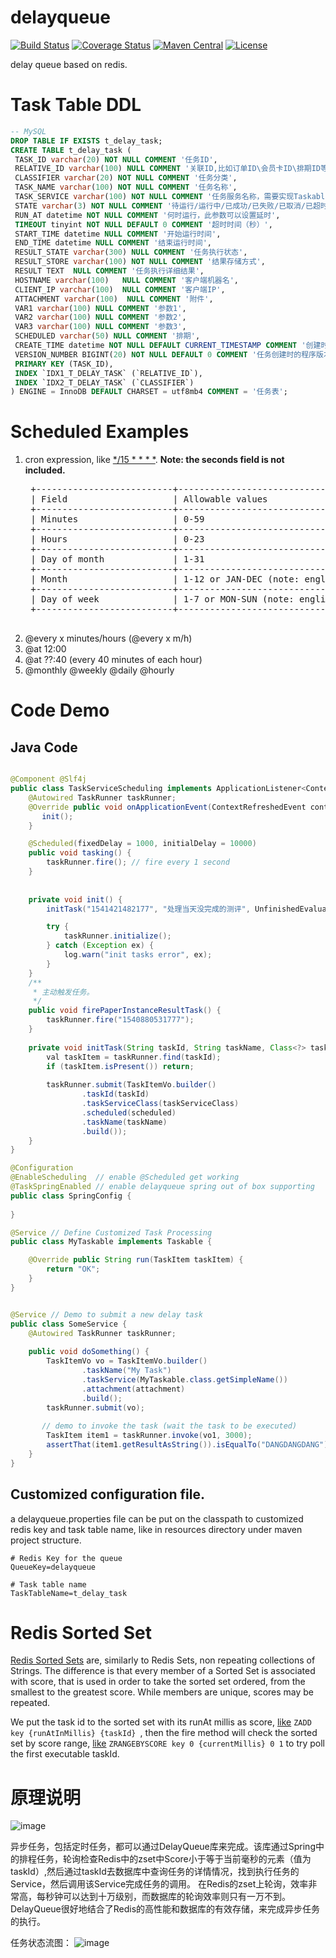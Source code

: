 # delayqueue

[![Build Status](https://travis-ci.org/bingoohuang/delayqueue.svg?branch=master)](https://travis-ci.org/bingoohuang/delayqueue)
[![Coverage Status](https://coveralls.io/repos/github/bingoohuang/delayqueue/badge.svg?branch=master)](https://coveralls.io/github/bingoohuang/delayqueue?branch=master)
[![Maven Central](https://maven-badges.herokuapp.com/maven-central/com.github.bingoohuang/delayqueue/badge.svg?style=flat-square)](https://maven-badges.herokuapp.com/maven-central/com.github.bingoohuang/delayqueue/)
[![License](http://img.shields.io/:license-apache-brightgreen.svg)](http://www.apache.org/licenses/LICENSE-2.0.html)

delay queue based on redis. 

# Task Table DDL

```sql
-- MySQL
DROP TABLE IF EXISTS t_delay_task;
CREATE TABLE t_delay_task (
 TASK_ID varchar(20) NOT NULL COMMENT '任务ID',
 RELATIVE_ID varchar(100) NULL COMMENT '关联ID,比如订单ID\会员卡ID\排期ID等',
 CLASSIFIER varchar(20) NOT NULL COMMENT '任务分类',
 TASK_NAME varchar(100) NOT NULL COMMENT '任务名称',
 TASK_SERVICE varchar(100) NOT NULL COMMENT '任务服务名称，需要实现Taskable接口',
 STATE varchar(3) NOT NULL COMMENT '待运行/运行中/已成功/已失败/已取消/已超时',
 RUN_AT datetime NOT NULL COMMENT '何时运行，此参数可以设置延时',
 TIMEOUT tinyint NOT NULL DEFAULT 0 COMMENT '超时时间（秒）',
 START_TIME datetime NULL COMMENT '开始运行时间',
 END_TIME datetime NULL COMMENT '结束运行时间',
 RESULT_STATE varchar(300) NULL COMMENT '任务执行状态',
 RESULT_STORE varchar(100) NOT NULL COMMENT '结果存储方式',
 RESULT TEXT  NULL COMMENT '任务执行详细结果',
 HOSTNAME varchar(100)   NULL COMMENT '客户端机器名',
 CLIENT_IP varchar(100)  NULL COMMENT '客户端IP',
 ATTACHMENT varchar(100)  NULL COMMENT '附件',
 VAR1 varchar(100) NULL COMMENT '参数1',
 VAR2 varchar(100) NULL COMMENT '参数2',
 VAR3 varchar(100) NULL COMMENT '参数3',
 SCHEDULED varchar(50) NULL COMMENT '排期',
 CREATE_TIME datetime NOT NULL DEFAULT CURRENT_TIMESTAMP COMMENT '创建时间',
 VERSION_NUMBER BIGINT(20) NOT NULL DEFAULT 0 COMMENT '任务创建时的程序版本号',
 PRIMARY KEY (TASK_ID),
 INDEX `IDX1_T_DELAY_TASK` (`RELATIVE_ID`),
 INDEX `IDX2_T_DELAY_TASK` (`CLASSIFIER`)
) ENGINE = InnoDB DEFAULT CHARSET = utf8mb4 COMMENT = '任务表';
```

# Scheduled Examples
1. cron expression, like [*/15 * * * *](https://crontab.guru/#*/15_*_*_*_*). **Note: the seconds field is not included.**
    <pre>
    +--------------------------+-----------------------------------------------+--------------------+
    | Field                    | Allowable values                              | Special Characters |
    +--------------------------+-----------------------------------------------+--------------------+
    | Minutes                  | 0-59                                          | , - * /            |
    +--------------------------+-----------------------------------------------+--------------------+
    | Hours                    | 0-23                                          | , - * /            |
    +--------------------------+-----------------------------------------------+--------------------+
    | Day of month             | 1-31                                          | , - * ? / L W      |
    +--------------------------+-----------------------------------------------+--------------------+
    | Month                    | 1-12 or JAN-DEC (note: english abbreviations) | , - * /            |
    +--------------------------+-----------------------------------------------+--------------------+
    | Day of week              | 1-7 or MON-SUN (note: english abbreviations)  | , - * ? / L #      |
    +--------------------------+-----------------------------------------------+--------------------+
    </pre>
2. @every x minutes/hours (@every x m/h)
3. @at 12:00
4. @at ??:40 (every 40 minutes of each hour)
5. @monthly @weekly @daily @hourly

# Code Demo

## Java Code
```java

@Component @Slf4j
public class TaskServiceScheduling implements ApplicationListener<ContextRefreshedEvent> {
    @Autowired TaskRunner taskRunner;
    @Override public void onApplicationEvent(ContextRefreshedEvent contextRefreshedEvent) {
       init();
    }

    @Scheduled(fixedDelay = 1000, initialDelay = 10000)
    public void tasking() {
        taskRunner.fire(); // fire every 1 second
    }
    
    
    private void init() {
        initTask("1541421482177", "处理当天没完成的测评", UnfinishedEvaluationDealTask.class, "@at 23:50");

        try {
            taskRunner.initialize();
        } catch (Exception ex) {
            log.warn("init tasks error", ex);
        }
    }
    /**
     * 主动触发任务。
     */
    public void firePaperInstanceResultTask() {
        taskRunner.fire("1540880531777");
    }
    
    private void initTask(String taskId, String taskName, Class<?> taskServiceClass, String scheduled) {
        val taskItem = taskRunner.find(taskId);
        if (taskItem.isPresent()) return;
    
        taskRunner.submit(TaskItemVo.builder()
                .taskId(taskId)
                .taskServiceClass(taskServiceClass)
                .scheduled(scheduled)
                .taskName(taskName)
                .build());
    }
}

@Configuration
@EnableScheduling  // enable @Scheduled get working
@TaskSpringEnabled // enable delayqueue spring out of box supporting
public class SpringConfig {
    
}

@Service // Define Customized Task Processing
public class MyTaskable implements Taskable {

    @Override public String run(TaskItem taskItem) {
        return "OK";
    }
}


@Service // Demo to submit a new delay task
public class SomeService {
    @Autowired TaskRunner taskRunner;
    
    public void doSomething() {
        TaskItemVo vo = TaskItemVo.builder()
                .taskName("My Task")
                .taskService(MyTaskable.class.getSimpleName())
                .attachment(attachment)
                .build();
        taskRunner.submit(vo);
       
       // demo to invoke the task (wait the task to be executed)
        TaskItem item1 = taskRunner.invoke(vo1, 3000);
        assertThat(item1.getResultAsString()).isEqualTo("DANGDANGDANG");
    }
}

```

## Customized configuration file.

a delayqueue.properties file can be put on the classpath to customized redis key and task table name, 
like in resources directory under maven project structure.
```properties
# Redis Key for the queue
QueueKey=delayqueue

# Task table name
TaskTableName=t_delay_task

```



# Redis Sorted Set

[Redis Sorted Sets](https://redis.io/topics/data-types) are, similarly to Redis Sets, non repeating collections of Strings. The difference is that every member of a Sorted Set is associated with score, that is used in order to take the sorted set ordered, from the smallest to the greatest score. While members are unique, scores may be repeated.

We put the task id to the sorted set with its runAt millis as score, [like](https://redis.io/commands/zadd) `ZADD key {runAtInMillis} {taskId} `, then the fire method will check 
the sorted set by score range, [like](https://redis.io/commands/zrangebyscore) `ZRANGEBYSCORE key 0 {currentMillis} 0 1` to try poll the first executable taskId.

# 原理说明

![image](https://user-images.githubusercontent.com/1940588/46710386-27c37f00-cc7a-11e8-9605-ce8c93cfbbd3.png)

异步任务，包括定时任务，都可以通过DelayQueue库来完成。该库通过Spring中的排程任务，轮询检查Redis中的zset中Score小于等于当前毫秒的元素（值为taskId）,然后通过taskId去数据库中查询任务的详情情况，找到执行任务的Service，然后调用该Service完成任务的调用。
在Redis的zset上轮询，效率非常高，每秒钟可以达到十万级别，而数据库的轮询效率则只有一万不到。DelayQueue很好地结合了Redis的高性能和数据库的有效存储，来完成异步任务的执行。

任务状态流图：
![image](https://user-images.githubusercontent.com/1940588/46988045-5d101700-d129-11e8-9a2e-bcfe5744cb9d.png)

